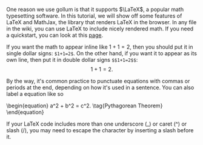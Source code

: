 One reason we use gollum is that it supports $\LaTeX$, a popular math typesetting software. In this tutorial, we will show off some features of LaTeX and MathJax, the library that renders LaTeX in the browser. In any file in the wiki, you can use LaTeX to include nicely rendered math. If you need a quickstart, you can look at this [page](https://math.meta.stackexchange.com/questions/5020/mathjax-basic-tutorial-and-quick-reference). 

If you want the math to appear inline like $1+1=2$, then you should put it in single dollar signs: `$1+1=2$`. On the other hand, if you want it to appear as its own line, then put it in double dollar signs `$$1+1=2$$`: $$1+1=2.$$

By the way, it's common practice to punctuate equations with commas or periods at the end, depending on how it's used in a sentence. You can also label a equation like so

\begin{equation}
a^2 + b^2 = c^2. \tag{Pythagorean Theorem}
\end{equation}

If your LaTeX code includes more than one underscore (_) or caret (^) or slash (/), you may need to escape the character by inserting a slash before it.